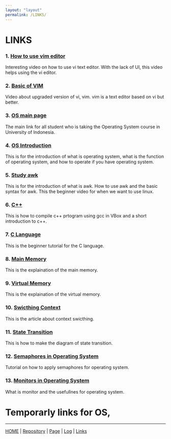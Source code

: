 ```yaml
---
layout: "layout"
permalink: /LINKS/
---
```


# LINKS

### 1. [How to use vim editor](https://www.youtube.com/watch?v=pU2k776i2Zw)<br>
Interesting video on how to use vi text editor. With the lack of UI, this video helps using the vi editor.

### 2. [Basic of VIM](https://www.youtube.com/watch?v=ggSyF1SVFr4)<br>
Video about upgraded version of vi, vim. vim is a text editor based on vi but better.

### 3. [OS main page](https://os.vlsm.org/)<br>
The main link for all student who is taking the Operating System course in University of Indonesia.

### 4. [OS Introduction](https://www.youtube.com/watch?v=fkGCLIQx1MI)<br>
This is for the introduction of what is operating system, what is the function of operating system, and how to operate if you have operating system.

### 5. [Study awk](https://www.youtube.com/watch?v=9YOZmI-zWok)<br>
This is for the introduction of what is awk. How to use awk and the basic syntax for awk. This the beginner video for when we want to use linux.

### 6. [C++](https://www.tutorialspoint.com/compiling-a-cplusplus-program-with-gcc)<br>
This is how to compile c++ prtogram using gcc in VBox and a short introduction to c++.

### 7. [C Language](https://www.youtube.com/watch?v=KJgsSFOSQv0)
This is the beginner tutorial for the C language.

### 8. [Main Memory](https://www.youtube.com/watch?v=Jy_teuaj7Ic)
This is the explaination of the main memory.

### 9. [Virtual Memory](https://www.youtube.com/watch?v=qlH4-oHnBb8)
This is the explaination of the virtual memory.

### 10. [Swicthing Context](https://www.javatpoint.com/what-is-the-context-switching-in-the-operating-system)
This is the article about context swicthing.

### 11. [State Transition](https://www.sciencedirect.com/topics/computer-science/state-transition-diagram)
This is how to make the diagram of state transition.

### 12. [Semaphores in Operating System](https://www.tutorialspoint.com/semaphores-in-operating-system)
Tutorial on how to apply semaphores for operating system.

### 13. [Monitors in Operating System](https://www.youtube.com/watch?v=ufdQ0GR855M)
What is monitor and the usefullnes for operating system.

# Temporarly links for OS,

---

[HOME](.) | [Repository](https://github.com/ezekielnicholas/os212) | [Page](https://ezekielnicholas.github.io/os212/) | [Log](https://github.com/ezekielnicholas/os212/blob/master/TXT/mylog.txt) | [Links](LINKS/)

